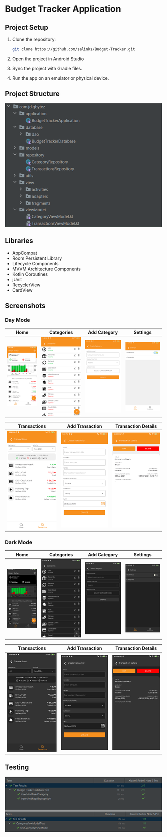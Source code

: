 # Budget Tracker Application


## Project Setup

1. Clone the repository:

    ```bash
    git clone https://github.com/salinks/Budget-Tracker.git
    ```

2. Open the project in Android Studio.

3. Sync the project with Gradle files.

4. Run the app on an emulator or physical device.



## Project Structure
<img src="https://github.com/salinks/Budget-Tracker/blob/main/Screenshots/project_structure.png">


## Libraries
<ul>
  <li>AppCompat</li>
  <li>Room Persistent Library</li>
  <li>Lifecycle Components</li>
  <li>MVVM Architecture Components</li>
  <li>Kotlin Coroutines</li>
   <li>jUnit</li>
  <li>RecyclerView</li>
  <li>CardView</li>
</ul>


## Screenshots

### Day Mode
Home | Categories | Add Category | Settings
--- | --- | --- |---
![](https://github.com/salinks/Budget-Tracker/blob/main/Screenshots/home.png) | ![](https://github.com/salinks/Budget-Tracker/blob/main/Screenshots/categories.png) | ![](https://github.com/salinks/Budget-Tracker/blob/main/Screenshots/addCategory.png) | ![](https://github.com/salinks/Budget-Tracker/blob/main/Screenshots/settings.png) 


Transactions | Add Transaction | Transaction Details
--- | --- | --- 
![](https://github.com/salinks/Budget-Tracker/blob/main/Screenshots/transactions.png) | ![](https://github.com/salinks/Budget-Tracker/blob/main/Screenshots/addTransaction.png) | ![](https://github.com/salinks/Budget-Tracker/blob/main/Screenshots/transactionDetails.png) 


### Dark Mode
Home | Categories | Add Category | Settings
--- | --- | --- |---
![](https://github.com/salinks/Budget-Tracker/blob/main/Screenshots/homeDark.png) | ![](https://github.com/salinks/Budget-Tracker/blob/main/Screenshots/categoriesDark.png) | ![](https://github.com/salinks/Budget-Tracker/blob/main/Screenshots/addCatDark.png) | ![](https://github.com/salinks/Budget-Tracker/blob/main/Screenshots/settings_dark.png) 


Transactions | Add Transaction | Transaction Details
--- | --- | --- 
![](https://github.com/salinks/Budget-Tracker/blob/main/Screenshots/transactionsDark.png) | ![](https://github.com/salinks/Budget-Tracker/blob/main/Screenshots/addTransdark.png) | ![](https://github.com/salinks/Budget-Tracker/blob/main/Screenshots/trnsDetailsDark.png) 



## Testing
<img src="https://github.com/salinks/Budget-Tracker/blob/main/Screenshots/test1.png">
<img src="https://github.com/salinks/Budget-Tracker/blob/main/Screenshots/test2.png">
